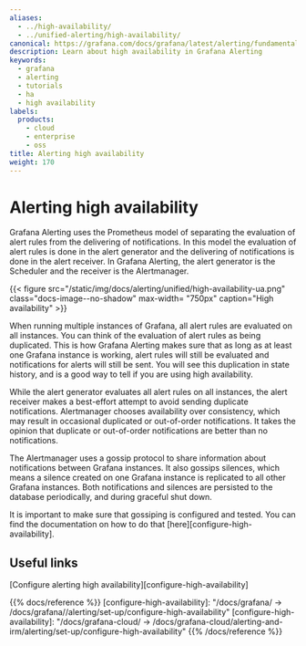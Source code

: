 ```yaml
---
aliases:
  - ../high-availability/
  - ../unified-alerting/high-availability/
canonical: https://grafana.com/docs/grafana/latest/alerting/fundamentals/high-availability/
description: Learn about high availability in Grafana Alerting
keywords:
  - grafana
  - alerting
  - tutorials
  - ha
  - high availability
labels:
  products:
    - cloud
    - enterprise
    - oss
title: Alerting high availability
weight: 170
---
```


# Alerting high availability

Grafana Alerting uses the Prometheus model of separating the evaluation of alert rules from the delivering of notifications. In this model the evaluation of alert rules is done in the alert generator and the delivering of notifications is done in the alert receiver. In Grafana Alerting, the alert generator is the Scheduler and the receiver is the Alertmanager.

{{< figure src="/static/img/docs/alerting/unified/high-availability-ua.png" class="docs-image--no-shadow" max-width= "750px" caption="High availability" >}}

When running multiple instances of Grafana, all alert rules are evaluated on all instances. You can think of the evaluation of alert rules as being duplicated. This is how Grafana Alerting makes sure that as long as at least one Grafana instance is working, alert rules will still be evaluated and notifications for alerts will still be sent. You will see this duplication in state history, and is a good way to tell if you are using high availability.

While the alert generator evaluates all alert rules on all instances, the alert receiver makes a best-effort attempt to avoid sending duplicate notifications. Alertmanager chooses availability over consistency, which may result in occasional duplicated or out-of-order notifications. It takes the opinion that duplicate or out-of-order notifications are better than no notifications.

The Alertmanager uses a gossip protocol to share information about notifications between Grafana instances. It also gossips silences, which means a silence created on one Grafana instance is replicated to all other Grafana instances. Both notifications and silences are persisted to the database periodically, and during graceful shut down.

It is important to make sure that gossiping is configured and tested. You can find the documentation on how to do that [here][configure-high-availability].

## Useful links

[Configure alerting high availability][configure-high-availability]

{{% docs/reference %}}
[configure-high-availability]: "/docs/grafana/ -> /docs/grafana/<GRAFANA VERSION>/alerting/set-up/configure-high-availability"
[configure-high-availability]: "/docs/grafana-cloud/ -> /docs/grafana-cloud/alerting-and-irm/alerting/set-up/configure-high-availability"
{{% /docs/reference %}}
